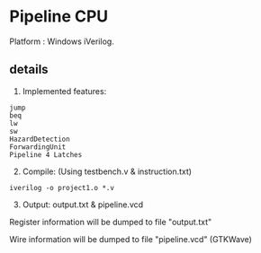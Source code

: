 # Pipeline CPU

Platform : Windows iVerilog.

## details

1. Implemented features:
```
jump
beq
lw
sw
HazardDetection
ForwardingUnit
Pipeline 4 Latches
```
2. Compile: (Using testbench.v & instruction.txt)
```
iverilog -o project1.o *.v
```
3. Output: output.txt & pipeline.vcd

Register information will be dumped to file "output.txt"

Wire information will be dumped to file "pipeline.vcd" (GTKWave)
